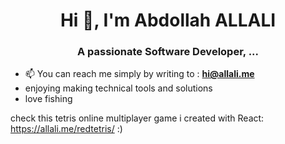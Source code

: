 <h1 align="center">Hi 👋, I'm Abdollah ALLALI</h1>
<h3 align="center">A passionate Software Developer, ...</h3>

- 📫 You can reach me simply by writing to : **hi@allali.me**
- enjoying making technical tools and solutions
- love fishing
 
check this tetris online multiplayer game i created with React: https://allali.me/redtetris/
:)
